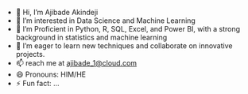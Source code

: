 - 👋 Hi, I’m Ajibade Akindeji
- 👀 I’m interested in Data Science and Machine Learning
- 🌱 I’m Proficient in Python, R, SQL, Excel, and Power BI, with a strong background in statistics and machine learning
- 💞️ I’m  eager to learn new techniques and collaborate on innovative projects.
- 📫 reach me at ajibade_1@cloud.com 
- 😄 Pronouns: HIM/HE
- ⚡ Fun fact: ...

<!---
AjibadeAkindeji/AjibadeAkindeji is a ✨ special ✨ repository because its `README.md` (this file) appears on your GitHub profile.
You can click the Preview link to take a look at your changes.
--->
